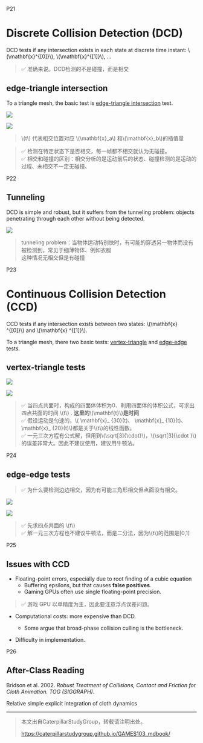 
P21   
# Discrete Collision Detection (DCD)    

DCD tests if any intersection exists in each state at discrete time instant: \\(\mathbf{x}^{[0]}\\), \\(\mathbf{x}^{[1]}\\), …

> &#x2705; 准确来说。DCD检测的不是碰撞，而是相交    

## edge-triangle intersection

To a triangle mesh, the basic test is <u>edge-triangle intersection</u> test.     

![](./assets/09-13.png)   

![](./assets/09-14.png)   


> \\(t\\) 代表相交位置对应 \\(\mathbf{x}_a\\) 和\\(\mathbf{x}_b\\)的插值量     

> &#x2705; 检测在特定状态下是否相交，每一帧都不相交就认为无碰撞。   
> &#x2705; 相交和碰撞的区别：相交分析的是运动前后的状态、碰撞检测的是运动的过程、未相交不一定无碰撞、

P22   
## Tunneling   


DCD is simple and robust, but it suffers from the tunneling problem: objects penetrating through each other without being detected.     


![](./assets/09-15.png)   


> tunneling problem：当物体运动特别快时，有可能的穿透另一物体而没有被检测到，常见于细薄物体、例如衣服     
> 这种情况无相交但是有碰撞  

P23   
# Continuous Collision Detection (CCD)    


CCD tests if any intersection exists between two states: \\(\mathbf{x} ^{[0]}\\) and \\(\mathbf{x} ^{[1]}\\).    

To a triangle mesh, there two basic tests: <u>vertex-triangle</u> and <u>edge-edge</u> tests.      

## vertex-triangle tests

![](./assets/09-17.png)   

![](./assets/09-16.png)   


> &#x2705; 当四点共面时，构成的四面体体积为0、利用四面体的体积公式，可求出四点共面的时间 \\(t\\) . **这里的**\\(\mathbf{t}\\)**是时间**    
> &#x2705; 假设运动是匀速的，\\( \mathbf{x}_ {30}(t)、 \mathbf{x}_ {10}(t)、\mathbf{x}_ {20}(t)\\)都是关于\\(t\\)的线性函数。   
> &#x2705; 一元三次方程有公式解，但用到\\(\sqrt[3]{\cdot}\\)，\\(\sqrt[3]{\cdot }\\) 的误差非常大。因此不建议使用，建议用牛顿法。    


P24   
## edge-edge tests        

> &#x2705; 为什么要检测边边相交，因为有可能三角形相交但点面没有相交。   

![](./assets/09-18.png)   

![](./assets/09-19.png)   


> &#x2705; 先求四点共面的 \\(t\\)       
> &#x2705; 解一元三次方程也不建议牛顿法，而是二分法，因为\\(t\\)的范围是[0,1]   



P25   
## Issues with CCD   


 - Floating-point errors, especially due to root finding of a cubic equation    
    - Buffering epsilons, but that causes **false positives**.     
    - Gaming GPUs often use single floating-point precision.   

> &#x2705; 游戏 GPU 以单精度为主，因此要注意浮点误差问题。     

 - Computational costs: more expensive than DCD.   
    - Some argue that broad-phase collision culling is the bottleneck.   

 - Difficulty in implementation.    
 



P26   
## After-Class Reading    


Bridson et al. 2002. *Robust Treatment of Collisions, Contact and Friction for Cloth Animation. TOG (SIGGRAPH)*.    

Relative simple explicit integration of cloth dynamics    


---------------------------------------
> 本文出自CaterpillarStudyGroup，转载请注明出处。
>
> https://caterpillarstudygroup.github.io/GAMES103_mdbook/